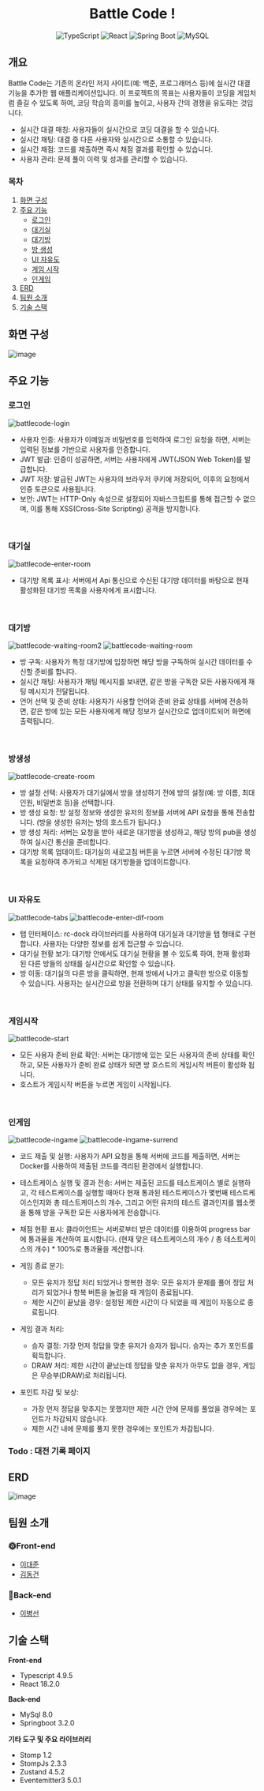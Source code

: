<div  align="center">

  # Battle Code !

![TypeScript](https://img.shields.io/badge/typescript-%23007ACC.svg?style=for-the-badge&logo=typescript&logoColor=white)
![React](https://img.shields.io/badge/react-%2320232a.svg?style=for-the-badge&logo=react&logoColor=%2361DAFB)
![Spring Boot](https://img.shields.io/badge/spring-%236DB33F.svg?style=for-the-badge&logo=spring&logoColor=white)
![MySQL](https://img.shields.io/badge/mysql-%2300f.svg?style=for-the-badge&logo=mysql&logoColor=white)

</div>

## 개요
Battle Code는 기존의 온라인 저지 사이트(예: 백준, 프로그래머스 등)에 실시간 대결 기능을 추가한 웹 애플리케이션입니다. 이 프로젝트의 목표는 사용자들이 코딩을 게임처럼 즐길 수 있도록 하여, 코딩 학습의 흥미를 높이고, 사용자 간의 경쟁을 유도하는 것입니다.

- 실시간 대결 매칭: 사용자들이 실시간으로 코딩 대결을 할 수 있습니다.
- 실시간 채팅: 대결 중 다른 사용자와 실시간으로 소통할 수 있습니다.
- 실시간 채점: 코드를 제출하면 즉시 채점 결과를 확인할 수 있습니다.
- 사용자 관리: 문제 풀이 이력 및 성과를 관리할 수 있습니다.

### 목차
1. [화면 구성](#화면-구성)
2. [주요 기능](#주요-기능)
   - [로그인](#로그인)
   - [대기실](#대기실)
   - [대기방](#대기방)
   - [방 생성](#방-생성)
   - [UI 자유도](#ui-자유도)
   - [게임 시작](#게임-시작)
   - [인게임](#인게임)
3. [ERD](#erd)
4. [팀원 소개](#팀원-소개)
5. [기술 스택](#기술-스택)

## 화면 구성
![image](https://github.com/djLee77/battle-code/assets/117016295/71ce0275-b078-4359-848a-24fc4a488646)

## 주요 기능
### 로그인
![battlecode-login](https://github.com/djLee77/battle-code/assets/117016295/edd49c7e-0df0-42f8-b62d-fdfedeef7ad6)
- 사용자 인증: 사용자가 이메일과 비밀번호를 입력하여 로그인 요청을 하면, 서버는 입력된 정보를 기반으로 사용자를 인증합니다.
- JWT 발급: 인증이 성공하면, 서버는 사용자에게 JWT(JSON Web Token)를 발급합니다.
- JWT 저장: 발급된 JWT는 사용자의 브라우저 쿠키에 저장되어, 이후의 요청에서 인증 토큰으로 사용됩니다.
- 보안: JWT는 HTTP-Only 속성으로 설정되어 자바스크립트를 통해 접근할 수 없으며, 이를 통해 XSS(Cross-Site Scripting) 공격을 방지합니다.

<br>

### 대기실
![battlecode-enter-room](https://github.com/djLee77/battle-code/assets/117016295/6a052556-9de4-44d2-92d9-bde0d802603d)
- 대기방 목록 표시: 서버에서 Api 통신으로 수신된 대기방 데이터를 바탕으로 현재 활성화된 대기방 목록을 사용자에게 표시합니다.

<br>

### 대기방
![battlecode-waiting-room2](https://github.com/djLee77/battle-code/assets/117016295/97490064-f450-4ad1-a8ba-c09b4dfc58cd)
![battlecode-waiting-room](https://github.com/djLee77/battle-code/assets/117016295/4eba4fd3-7f95-4317-9e79-e2dcb5181740)
- 방 구독: 사용자가 특정 대기방에 입장하면 해당 방을 구독하여 실시간 데이터를 수신할 준비를 합니다.
- 실시간 채팅: 사용자가 채팅 메시지를 보내면, 같은 방을 구독한 모든 사용자에게 채팅 메시지가 전달됩니다.
- 언어 선택 및 준비 상태: 사용자가 사용할 언어와 준비 완료 상태를 서버에 전송하면, 같은 방에 있는 모든 사용자에게 해당 정보가 실시간으로 업데이트되어 화면에 출력됩니다.

<br>

### 방생성
![battlecode-create-room](https://github.com/djLee77/battle-code/assets/117016295/1433fe9f-4813-42b6-84f6-bdd5ae56f473)
- 방 설정 선택: 사용자가 대기실에서 방을 생성하기 전에 방의 설정(예: 방 이름, 최대 인원, 비밀번호 등)을 선택합니다.
- 방 생성 요청: 방 설정 정보와 생성한 유저의 정보를 서버에 API 요청을 통해 전송합니다. (방을 생성한 유저는 방의 호스트가 됩니다.)
- 방 생성 처리: 서버는 요청을 받아 새로운 대기방을 생성하고, 해당 방의 pub을 생성하여 실시간 통신을 준비합니다.
- 대기방 목록 업데이트: 대기실의 새로고침 버튼을 누르면 서버에 수정된 대기방 목록을 요청하여 추가되고 삭제된 대기방들을 업데이트합니다.

<br>

### UI 자유도
![battlecode-tabs](https://github.com/djLee77/battle-code/assets/117016295/3becf51b-fd99-4f7f-bf86-99316514833a)
![battlecode-enter-dif-room](https://github.com/djLee77/battle-code/assets/117016295/1cf278e6-7b1d-469b-8980-6cf86746aa12)
- 탭 인터페이스: rc-dock 라이브러리를 사용하여 대기실과 대기방을 탭 형태로 구현합니다. 사용자는 다양한 정보를 쉽게 접근할 수 있습니다.
- 대기실 현황 보기: 대기방 안에서도 대기실 현황을 볼 수 있도록 하여, 현재 활성화된 다른 방들의 상태를 실시간으로 확인할 수 있습니다.
- 방 이동: 대기실의 다른 방을 클릭하면, 현재 방에서 나가고 클릭한 방으로 이동할 수 있습니다. 사용자는 실시간으로 방을 전환하며 대기 상태를 유지할 수 있습니다.

<br>

### 게임시작
![battlecode-start](https://github.com/djLee77/battle-code/assets/117016295/4b132a1b-b840-49e0-8426-f7250cac565a)
- 모든 사용자 준비 완료 확인: 서버는 대기방에 있는 모든 사용자의 준비 상태를 확인하고, 모든 사용자가 준비 완료 상태가 되면 방 호스트의 게임시작 버튼이 활성화 됩니다.
- 호스트가 게임시작 버튼을 누르면 게임이 시작됩니다.

<br>

### 인게임
![battlecode-ingame](https://github.com/djLee77/battle-code/assets/117016295/fe3a53b4-c7f2-430a-a054-4abe6c21cc5c)
![battlecode-ingame-surrend](https://github.com/djLee77/battle-code/assets/117016295/dc896f47-e592-46ef-b668-3cdb61c9f075)
- 코드 제출 및 실행: 사용자가 API 요청을 통해 서버에 코드를 제출하면, 서버는 Docker를 사용하여 제출된 코드를 격리된 환경에서 실행합니다.
- 테스트케이스 실행 및 결과 전송: 서버는 제출된 코드를 테스트케이스 별로 실행하고, 각 테스트케이스를 실행할 때마다 현재 통과된 테스트케이스가 몇번째 테스트케이스인지와 총 테스트케이스의 개수, 그리고 어떤 유저의 테스트 결과인지를 웹소켓을 통해 방을 구독한 모든 사용자에게 전송합니다.
- 채점 현황 표시: 클라이언트는 서버로부터 받은 데이터를 이용하여 progress bar에 통과율을 계산하여 표시합니다. (현재 맞은 테스트케이스의 개수 / 총 테스트케이스의 개수) * 100%로 통과율을 계산합니다.

- 게임 종료 분기:
  - 모든 유저가 정답 처리 되었거나 항복한 경우: 모든 유저가 문제를 풀어 정답 처리가 되었거나 항복 버튼을 눌렀을 때 게임이 종료됩니다.
  - 제한 시간이 끝났을 경우: 설정된 제한 시간이 다 되었을 때 게임이 자동으로 종료됩니다.

- 게임 결과 처리:
  - 승자 결정: 가장 먼저 정답을 맞춘 유저가 승자가 됩니다. 승자는 추가 포인트를 획득합니다.
  - DRAW 처리: 제한 시간이 끝났는데 정답을 맞춘 유저가 아무도 없을 경우, 게임은 무승부(DRAW)로 처리됩니다.

- 포인트 차감 및 보상:
  - 가장 먼저 정답을 맞추지는 못했지만 제한 시간 안에 문제를 풀었을 경우에는 포인트가 차감되지 않습니다.
  - 제한 시간 내에 문제를 풀지 못한 경우에는 포인트가 차감됩니다.

### Todo : 대전 기록 페이지

## ERD
![image](https://github.com/djLee77/battle-code/assets/117016295/b142721a-4dce-492a-9243-4e23027af82b)

## 팀원 소개
### 🌞Front-end
- [이대준](https://github.com/djLee77)
- [김동건](https://github.com/ehdrjs4502)
### 🌚Back-end
- [이병선](https://github.com/dlqudtjs)

## 기술 스택
**Front-end**
- Typescript 4.9.5
- React 18.2.0
  
**Back-end**
- MySql 8.0
- Springboot 3.2.0

**기타 도구 및 주요 라이브러리**
- Stomp 1.2
- StompJs 2.3.3
- Zustand 4.5.2
- Eventemitter3 5.0.1
